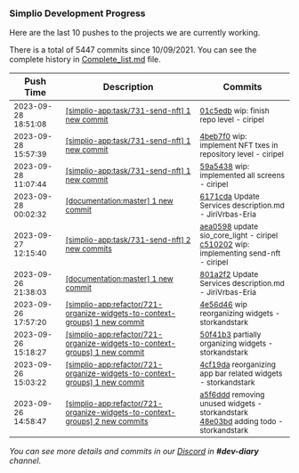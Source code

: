 
### Simplio Development Progress

Here are the last 10 pushes to the projects we are currently working.

There is a total of 5447 commits since 10/09/2021. You can see the complete history in
 [Complete_list.md](Complete_list.md) file.

| Push Time | Description | Commits |
| --- | --- | --- |
| <sub>2023-09-28 18:51:08</sub> | <sub>[[simplio-app:task/731-send-nft] 1 new commit](https://github.com/SimplioOfficial/simplio-app/commit/01c5edb21a08a70a3a4ae962f56a5b2d729d4171)</sub> | <sub>[01c5edb](https://github.com/SimplioOfficial/simplio-app/commit/01c5edb21a08a70a3a4ae962f56a5b2d729d4171) wip: finish repo level - ciripel</sub> |
| <sub>2023-09-28 15:57:39</sub> | <sub>[[simplio-app:task/731-send-nft] 1 new commit](https://github.com/SimplioOfficial/simplio-app/commit/4beb7f05c0b56c6b245b67af528993ce812e26fa)</sub> | <sub>[4beb7f0](https://github.com/SimplioOfficial/simplio-app/commit/4beb7f05c0b56c6b245b67af528993ce812e26fa) wip: implement NFT txes in repository level - ciripel</sub> |
| <sub>2023-09-28 11:07:44</sub> | <sub>[[simplio-app:task/731-send-nft] 1 new commit](https://github.com/SimplioOfficial/simplio-app/commit/59a5438db1213662ff483759220103175d247884)</sub> | <sub>[59a5438](https://github.com/SimplioOfficial/simplio-app/commit/59a5438db1213662ff483759220103175d247884) wip: implemented all screens - ciripel</sub> |
| <sub>2023-09-28 00:02:32</sub> | <sub>[[documentation:master] 1 new commit](https://github.com/SimplioOfficial/documentation/commit/6171cda63663a1e461692b9724d51809a779c93e)</sub> | <sub>[6171cda](https://github.com/SimplioOfficial/documentation/commit/6171cda63663a1e461692b9724d51809a779c93e) Update Services description.md - JiriVrbas-Eria</sub> |
| <sub>2023-09-27 12:15:40</sub> | <sub>[[simplio-app:task/731-send-nft] 2 new commits](https://github.com/SimplioOfficial/simplio-app/compare/e2f99128cfbb...c5102022753e)</sub> | <sub>[aea0598](https://github.com/SimplioOfficial/simplio-app/commit/aea0598b49a15f697934b732ebd1e027098f203b) update sio_core_light - ciripel<br>[c510202](https://github.com/SimplioOfficial/simplio-app/commit/c5102022753e6245016586e83e7b53f5bf902d8b) wip: implementing send-nft - ciripel</sub> |
| <sub>2023-09-26 21:38:03</sub> | <sub>[[documentation:master] 1 new commit](https://github.com/SimplioOfficial/documentation/commit/801a2f29dd5b05280b982ed5bbbd8056199652df)</sub> | <sub>[801a2f2](https://github.com/SimplioOfficial/documentation/commit/801a2f29dd5b05280b982ed5bbbd8056199652df) Update Services description.md - JiriVrbas-Eria</sub> |
| <sub>2023-09-26 17:57:20</sub> | <sub>[[simplio-app:refactor/721-organize-widgets-to-context-groups] 1 new commit](https://github.com/SimplioOfficial/simplio-app/commit/4e56d461713c9604fc371615f1dad3b097bda2c0)</sub> | <sub>[4e56d46](https://github.com/SimplioOfficial/simplio-app/commit/4e56d461713c9604fc371615f1dad3b097bda2c0) wip reorganizing widgets - storkandstark</sub> |
| <sub>2023-09-26 15:18:27</sub> | <sub>[[simplio-app:refactor/721-organize-widgets-to-context-groups] 1 new commit](https://github.com/SimplioOfficial/simplio-app/commit/50f41b30d5798b77570f42bf21bf3ebb682bfb2e)</sub> | <sub>[50f41b3](https://github.com/SimplioOfficial/simplio-app/commit/50f41b30d5798b77570f42bf21bf3ebb682bfb2e) partially organizing widgets - storkandstark</sub> |
| <sub>2023-09-26 15:03:22</sub> | <sub>[[simplio-app:refactor/721-organize-widgets-to-context-groups] 1 new commit](https://github.com/SimplioOfficial/simplio-app/commit/4cf19daea2e29300e3a30fe5637b93529a17f85b)</sub> | <sub>[4cf19da](https://github.com/SimplioOfficial/simplio-app/commit/4cf19daea2e29300e3a30fe5637b93529a17f85b) reorganizing app bar related widgets - storkandstark</sub> |
| <sub>2023-09-26 14:58:47</sub> | <sub>[[simplio-app:refactor/721-organize-widgets-to-context-groups] 2 new commits](https://github.com/SimplioOfficial/simplio-app/compare/88736caf1721...48e03bd6248f)</sub> | <sub>[a5f6ddd](https://github.com/SimplioOfficial/simplio-app/commit/a5f6ddd01cffd8453b1478f4bd26c3c98c4d9700) removing unused widgets - storkandstark<br>[48e03bd](https://github.com/SimplioOfficial/simplio-app/commit/48e03bd6248fb08f9dc88d8b530a13b970f302d4) adding todo - storkandstark</sub> |

_You can see more details and commits in our [Discord](https://discord.gg/aKhjuwZmdP) in **#dev-diary** channel._
